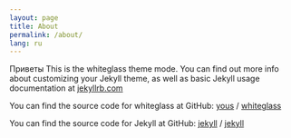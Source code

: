 ```yaml
---
layout: page
title: About
permalink: /about/
lang: ru
---
```


Приветы
This is the whiteglass theme mode. You can find out more info about customizing your Jekyll theme, as well as basic Jekyll usage documentation at [jekyllrb.com](https://jekyllrb.com/)

You can find the source code for whiteglass at GitHub:
[yous](https://github.com/yous) /
[whiteglass](https://github.com/yous/whiteglass)

You can find the source code for Jekyll at GitHub:
[jekyll][jekyll-organization] /
[jekyll](https://github.com/jekyll/jekyll)


[jekyll-organization]: https://github.com/jekyll
